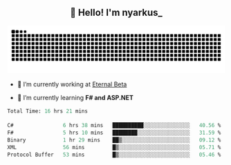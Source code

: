 <h2 align="center">👋 Hello! I'm nyarkus_</h2>
<p align="center">
  <img src = "https://github.com/nyarkus/nyarkus/blob/output/github-snake-dark.svg">
</p>

- 🔭 I’m currently working at [Eternal Beta](https://github.com/Kacianoki/Eternal-Beta)
<!--- 💬 Ask me about **nothing :<**-->
- 🌱 I’m currently learning **F# and ASP.NET**

<!--START_SECTION:waka-->

```fs
Total Time: 16 hrs 21 mins

C#                6 hrs 38 mins   ██████████░░░░░░░░░░░░░░░   40.56 %
F#                5 hrs 10 mins   ████████░░░░░░░░░░░░░░░░░   31.59 %
Binary            1 hr 29 mins    ██▒░░░░░░░░░░░░░░░░░░░░░░   09.12 %
XML               56 mins         █▒░░░░░░░░░░░░░░░░░░░░░░░   05.71 %
Protocol Buffer   53 mins         █▒░░░░░░░░░░░░░░░░░░░░░░░   05.46 %
```

<!--END_SECTION:waka-->
